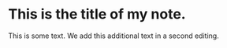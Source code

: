 # This is the title of my **note**.

This is some text.
We add this additional text in a second editing.